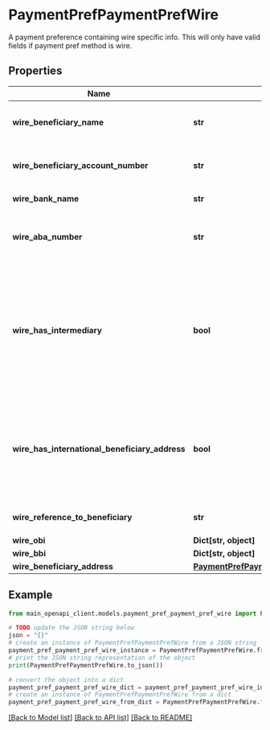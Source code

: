 # PaymentPrefPaymentPrefWire

A payment preference containing wire specific info. This will only have valid fields if payment pref method is wire. 

## Properties

Name | Type | Description | Notes
------------ | ------------- | ------------- | -------------
**wire_beneficiary_name** | **str** | Optional wire beneficiary name | [optional] 
**wire_beneficiary_account_number** | **str** | Wire beneficiary account number | 
**wire_bank_name** | **str** | Wire bank name | 
**wire_aba_number** | **str** | Wire aba number (usually routing number) | 
**wire_has_intermediary** | **bool** | For wire payment method only, whether the wire payment pref has an intermediary bank that wires transfer through.  | 
**wire_has_international_beneficiary_address** | **bool** | Boolean to determine whether a wire has an international beneficiary address. Can be None if not applicable.  | [optional] 
**wire_reference_to_beneficiary** | **str** | Wire reference to beneficiary | [optional] 
**wire_obi** | **Dict[str, object]** |  | [optional] 
**wire_bbi** | **Dict[str, object]** |  | [optional] 
**wire_beneficiary_address** | [**PaymentPrefPaymentPrefWireWireBeneficiaryAddress**](PaymentPrefPaymentPrefWireWireBeneficiaryAddress.md) |  | 

## Example

```python
from main_openapi_client.models.payment_pref_payment_pref_wire import PaymentPrefPaymentPrefWire

# TODO update the JSON string below
json = "{}"
# create an instance of PaymentPrefPaymentPrefWire from a JSON string
payment_pref_payment_pref_wire_instance = PaymentPrefPaymentPrefWire.from_json(json)
# print the JSON string representation of the object
print(PaymentPrefPaymentPrefWire.to_json())

# convert the object into a dict
payment_pref_payment_pref_wire_dict = payment_pref_payment_pref_wire_instance.to_dict()
# create an instance of PaymentPrefPaymentPrefWire from a dict
payment_pref_payment_pref_wire_from_dict = PaymentPrefPaymentPrefWire.from_dict(payment_pref_payment_pref_wire_dict)
```
[[Back to Model list]](../README.md#documentation-for-models) [[Back to API list]](../README.md#documentation-for-api-endpoints) [[Back to README]](../README.md)


